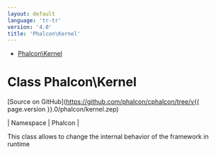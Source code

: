 ```yaml
---
layout: default
language: 'tr-tr'
version: '4.0'
title: 'Phalcon\Kernel'
---
```


* [Phalcon\Kernel](#Kernel)

<h1 id="Kernel">Class Phalcon\Kernel</h1>

[Source on GitHub](https://github.com/phalcon/cphalcon/tree/v{{ page.version }}.0/phalcon/kernel.zep)

| Namespace | Phalcon |

This class allows to change the internal behavior of the framework in runtime